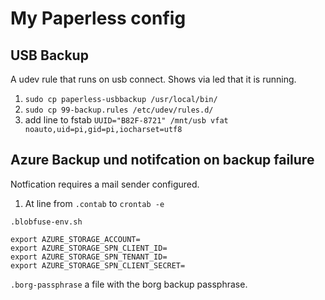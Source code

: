 # My Paperless config

## USB Backup

A udev rule that runs on usb connect. Shows via led that it is running.

1. `sudo cp paperless-usbbackup /usr/local/bin/`
2. `sudo cp 99-backup.rules /etc/udev/rules.d/`
3. add line to fstab `UUID="B82F-8721" /mnt/usb vfat noauto,uid=pi,gid=pi,iocharset=utf8`

## Azure Backup und notifcation on backup failure

Notfication requires a mail sender configured.

1. At line from `.contab` to `crontab -e`

`.blobfuse-env.sh`

```
export AZURE_STORAGE_ACCOUNT=
export AZURE_STORAGE_SPN_CLIENT_ID=
export AZURE_STORAGE_SPN_TENANT_ID=
export AZURE_STORAGE_SPN_CLIENT_SECRET=
```

`.borg-passphrase` a file with the borg backup passphrase.